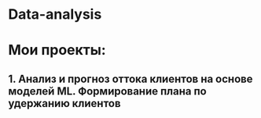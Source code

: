 # Data-analysis
# Мои проекты:
## 1. Анализ и прогноз оттока клиентов на основе моделей ML. Формирование плана по удержанию клиентов
